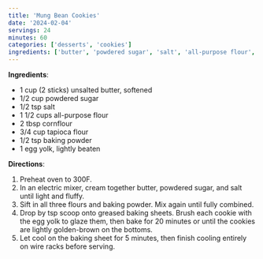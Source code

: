 ```yaml
---
title: 'Mung Bean Cookies'
date: '2024-02-04'
servings: 24
minutes: 60
categories: ['desserts', 'cookies']
ingredients: ['butter', 'powdered sugar', 'salt', 'all-purpose flour', 'cornflour', 'tapioca flour', 'baking powder', 'egg yolk', 'egg']
---
```


**Ingredients**: 
- 1 cup (2 sticks) unsalted butter, softened
- 1/2 cup powdered sugar
- 1/2 tsp salt
- 1 1/2 cups all-purpose flour
- 2 tbsp cornflour
- 3/4 cup tapioca flour
- 1/2 tsp baking powder
- 1 egg yolk, lightly beaten

**Directions**: 
1. Preheat oven to 300F. 
2. In an electric mixer, cream together butter, powdered sugar, and salt until light and fluffy. 
3. Sift in all three flours and baking powder. Mix again until fully combined. 
4. Drop by tsp scoop onto greased baking sheets. Brush each cookie with the egg yolk to glaze them, then bake for 20 minutes or until the cookies are lightly golden-brown on the bottoms. 
5. Let cool on the baking sheet for 5 minutes, then finish cooling entirely on wire racks before serving. 
